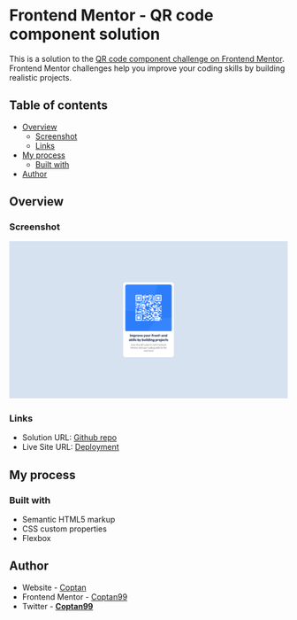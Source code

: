# Frontend Mentor - QR code component solution

This is a solution to the [QR code component challenge on Frontend Mentor](https://www.frontendmentor.io/challenges/qr-code-component-iux_sIO_H). Frontend Mentor challenges help you improve your coding skills by building realistic projects.

## Table of contents

- [Overview](#overview)
  - [Screenshot](#screenshot)
  - [Links](#links)
- [My process](#my-process)
  - [Built with](#built-with)
- [Author](#author)

## Overview

### Screenshot

![](./screenshot.png)

### Links

- Solution URL: [Github repo](https://github.com/Coptan99/qrcode-component)
- Live Site URL: [Deployment](https://coptan99.github.io/qrcode-component)

## My process

### Built with

- Semantic HTML5 markup
- CSS custom properties
- Flexbox

## Author

- Website - [Coptan](https://coptan99.github.io)
- Frontend Mentor - [Coptan99](https://www.frontendmentor.io/profile/Coptan99)
- Twitter - [__Coptan99__](https://www.twitter.com/__Coptan99__)
